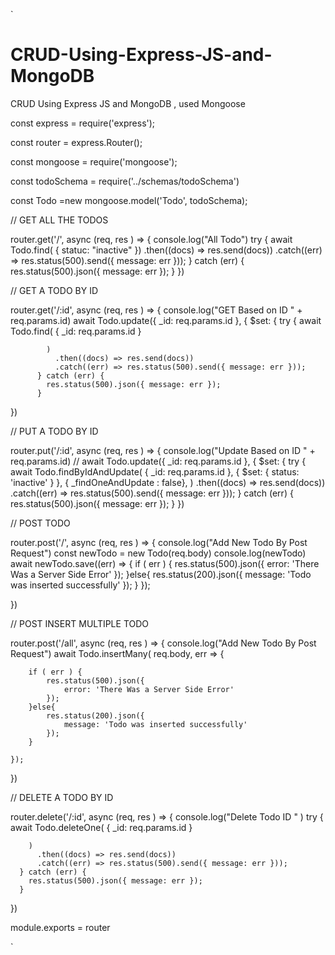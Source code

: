 
`
# CRUD-Using-Express-JS-and-MongoDB
CRUD Using Express JS and MongoDB , used Mongoose


const express = require('express');

const router = express.Router();

const mongoose = require('mongoose');

const todoSchema = require('../schemas/todoSchema')

const Todo =new mongoose.model('Todo', todoSchema);


// GET ALL THE TODOS

 router.get('/', async (req, res ) => {
    console.log("All Todo")
    try {
        await Todo.find(
            { statuc: "inactive" })
          .then((docs) => res.send(docs))
          .catch((err) => res.status(500).send({ message: err }));
      } catch (err) {
        res.status(500).json({ message: err });
      }
})


// GET A TODO BY ID

 router.get('/:id', async (req, res ) => {
    console.log("GET Based on ID  " + req.params.id)
     await Todo.update({ _id: req.params.id }, { $set: {
        try {
            await Todo.find(
                { _id: req.params.id }
                
            )
              .then((docs) => res.send(docs))
              .catch((err) => res.status(500).send({ message: err }));
          } catch (err) {
            res.status(500).json({ message: err });
          }
 
})



// PUT A TODO BY ID

 router.put('/:id', async (req, res ) => {
    console.log("Update Based on ID  " + req.params.id)
    // await Todo.update({ _id: req.params.id }, { $set: {
        try {
            await Todo.findByIdAndUpdate(
                { _id: req.params.id },
                { $set: {
               status: 'inactive'
           }
           },
           { _findOneAndUpdate : false},
            )
              .then((docs) => res.send(docs))
              .catch((err) => res.status(500).send({ message: err }));
          } catch (err) {
            res.status(500).json({ message: err });
          }
})


// POST  TODO

 router.post('/', async (req, res ) => {
    console.log("Add New Todo By Post Request")
    const newTodo = new Todo(req.body) 
    console.log(newTodo)
    await newTodo.save((err) => {
        if ( err ) {
            res.status(500).json({
                error: 'There Was a Server Side Error'
            });
        }else{
            res.status(200).json({
                message: 'Todo was inserted successfully'
            });
        }
    });
    
})


// POST INSERT  MULTIPLE TODO

 router.post('/all', async (req, res ) => {
    console.log("Add New Todo By Post Request")
      await Todo.insertMany( req.body, err => {

        if ( err ) {
            res.status(500).json({
                error: 'There Was a Server Side Error'
            });
        }else{
            res.status(200).json({
                message: 'Todo was inserted successfully'
            });
        } 
        
    });


})


// DELETE A TODO BY ID

  router.delete('/:id', async (req, res ) => {
    console.log("Delete Todo ID " )
    try {
        await Todo.deleteOne(
            { _id: req.params.id }
            
        )
          .then((docs) => res.send(docs))
          .catch((err) => res.status(500).send({ message: err }));
      } catch (err) {
        res.status(500).json({ message: err });
      }
})

module.exports = router 

`
